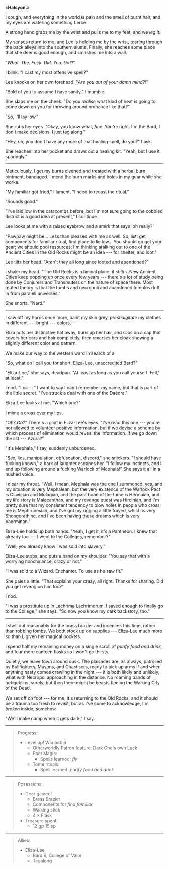 «__Halcyon.__»

I cough, and everything in the world is pain and the smell of burnt hair, and my eyes are
watering something fierce.

A strong hand grabs me by the wrist and pulls me to my feet, and we _leg it._

My senses return to me, and Lee is holding me by the wrist, tearing through the back
alleys into the southern slums. Finally, she reaches some place that she deems good
enough, and smashes me into a wall.

"_What. The. Fuck. Did. You. Do?!_"

I blink. "I cast my most offensive spell?"

Lee knocks on her own forehead. "_Are you out of your damn mind?!_"

"Bold of you to assume I have sanity," I mumble.

She slaps me on the cheek. "Do you _realise_ what kind of
heat is going to come down on you for throwing around ordnance like that?"

"So, I'll lay low."

She rubs her eyes. "Okay, you know what, _fine._ You're right.
I'm the Bard, I don't make decisions, I just tag along."

"Hey, uh, you don't have any more of that healing spell, do you?" I ask.

She reaches into her pocket and draws out a healing kit. "Yeah, but I use it
sparingly."

----

Meticulously, I get my burns cleaned and treated with a herbal burn ointment,
bandaged. I mend the burn marks and holes in my gear while she works.

"My familiar got fried," I lament. "I need to recast the ritual."

"Sounds good."

"I've laid low in the catacombs before, but I'm not sure going to the
cobbled district is a good idea at present," I continue.

Lee looks at me with a raised eyebrow and a smirk that says 'oh really?'

"Pawpaw might be... Less than pleased with me as well. So, list: get components
for familiar ritual, find place to lie low... You should go get your gear; we
should pool resources; I'm thinking stalking out to one of the Ancient Cities in the
Old Rocks might be an idea --- for shelter, and loot."

Lee tilts her head. "Aren't they all long since looted and abandoned?"

I shake my head. "The Old Rocks is a liminal place; it _shifts._ New Ancient Cities
keep popping up once every few years --- there's a lot of study being done by Conjurers
and Transmuters on the nature of space there. Most touted theory is that the tombs and necropoli
and abandoned temples drift in from paralell universes."

She snorts. "Nerd."

----

I saw off my horns once more, paint my skin grey, _prestidigitate_ my clothes in
different --- bright --- colors.

Eliza puts her distinctive hat away, buns up her hair, and slips on a cap that covers
her ears and hair completely, then reverses her cloak showing a slightly different color
and pattern.

We make our way to the western ward in search of a 

"So, what do I call you for short, Eliza-Lee, unaccredited Bard?"

"Eliza-Lee," she says, deadpan. "At least as long as you call yourself 'Fell,' at
least."

I nod. "I ca---" I want to say I can't remember my name, but that is part
of the little secret. "I've struck a deal with one of the Daédra."

Eliza-Lee looks at me. "Which one?"

I mime a cross over my lips.

"Oh? _Oh?_" There's a glint in Eliza-Lee's eyes. "I've read this one --- you're
not allowed to volunteer positive information, but if we devise a scheme by which
process of elimination would reveal the information. If we go down the list --- Azura?"

"It's Mephala," I say, suddenly unburdened.

"Sex, lies, manipulation, obfuscation, discord," she snickers. "I should have fucking known,"
a bark of laughter escapes her. "I follow my instincts, and I end up following around a
fucking Warlock of Mephala!" She says it all in a hushed voice.

I clear my throat. "Well, I mean, Mephala was the one I summoned, yes, and
my situation is very Mephalean, but the very existence of the Warlock Pact
is Clavician and Molagian, and the pact boon of the tome is Hermaian, and
my life story is Malacanthan, and my revenge quest was Hircinian, and I'm
pretty sure that my consistent tendency to blow holes in people who cross me is
Mephrunesian, and I've got my rigging a little frayed, which is very Sheogorathine,
and I've been having these dreams which is very Vaerminan."

Eliza-Lee holds up both hands. "Yeah, I get it, it's a Pantheon. I knew that already
too --- I went to the Colleges, remember?"

"Well, you already know I was sold into slavery."

Eliza-Lee stops, and puts a hand on my shoulder. "You say that with a worrying nonchalance,
crazy or not."

"I was sold to a Wizard. Enchanter. To use as he saw fit."

She pales a little. "That explains your crazy, all right. Thanks for sharing. Did you get
reveng on him too?"

I nod.

"I was a prostitute up in Lachrima Lachrimorum. I saved enough to finally go to
the College," she says. "So now you know my dark backstory, too."

----

I shell out reasonably for the brass brazier and incences this time, rather than
robbing tombs. We both stock up on supplies --- Eliza-Lee much more so than I,
given her magical pockets. 

I spend half my remaining money on a single scroll of _purify food and drink,_ and
four more canteen flasks so I won't go thirsty.

Quietly, we leave town around dusk. The plaisades are, as always, patrolled by
Bullfighters, Masons, and Chastisers, ready to pick up arms if and when anything nasty
comes crawling in the night --- it is both likely and unlikely, what with Necropol
approaching in the distance. No roaming bands of hobgoblins, surely, but then there might
be beasts fleeing the Walking City of the Dead.

We set off on foot --- for me, it's returning to the Old Rocks; and it should be a trauma
too fresh to revisit, but as I've come to acknowledge, I'm _broken_ inside, somehow.

"We'll make camp when it gets dark," I say.

----

> Progress:
> - Level up! Warlock 6
>   - Otherworldly Patron feature: Dark One's own Luck
>   - Pact Magic:
>     - Spells learned: _fly_
>   - Tome rituals:
>     - Spell learned: _purify food and drink_

----

> Posessions:
> - Gear gained!
>   - Brass Brazier
>   - Components for _find familiar_
>   - Walking stick
>   - 4 × Flask
> - Treasure spent!
>   - 12 gp 15 sp

----

> Allies:
> - Eliza-Lee
>   - Bard 6, College of Valor
>   - Tagalong
